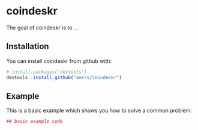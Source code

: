 # coindeskr

The goal of coindeskr is to ...

## Installation

You can install coindeskr from github with:


``` r
# install.packages("devtools")
devtools::install_github("amrrs/coindeskr")
```

## Example

This is a basic example which shows you how to solve a common problem:

``` r
## basic example code
```
